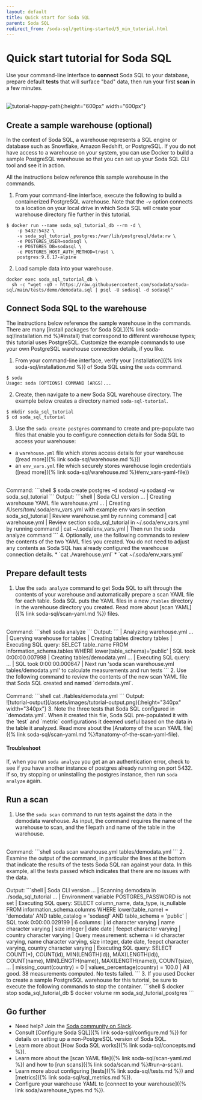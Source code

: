 ```yaml
---
layout: default
title: Quick start for Soda SQL
parent: Soda SQL
redirect_from: /soda-sql/getting-started/5_min_tutorial.html
---
```


# Quick start tutorial for Soda SQL

Use your command-line interface to **connect** Soda SQL to your database, prepare default **tests** that will surface "bad" data, then run your first **scan** in a few minutes. 
<br />
<br />

![tutorial-happy-path](/assets/images/tutorial-happy-path.png){:height="600px" width="600px"}


## Create a sample warehouse (optional)

In the context of Soda SQL, a warehouse represents a SQL engine or database such as Snowflake, Amazon Redshift, or PostgreSQL. If you do not have access to a warehouse on your system, you can use Docker to build a sample PostgreSQL warehouse so that you can set up your Soda SQL CLI tool and see it in action.

All the instructions below reference this sample warehouse in the commands.

1. From your command-line interface, execute the following to build a containerized PostgreSQL warehouse. Note that the `-v` option connects to a location on your local drive in which Soda SQL will create your warehouse directory file further in this tutorial.
```shell
$ docker run --name soda_sql_tutorial_db --rm -d \
    -p 5432:5432 \
    -v soda_sql_tutorial_postgres:/var/lib/postgresql/data:rw \
    -e POSTGRES_USER=sodasql \
    -e POSTGRES_DB=sodasql \
    -e POSTGRES_HOST_AUTH_METHOD=trust \
    postgres:9.6.17-alpine
```
2. Load sample data into your warehouse.
```shell
docker exec soda_sql_tutorial_db \
  sh -c "wget -qO - https://raw.githubusercontent.com/sodadata/soda-sql/main/tests/demo/demodata.sql | psql -U sodasql -d sodasql"
```


## Connect Soda SQL to the warehouse

The instructions below reference the sample warehouse in the commands. There are many [install packages for Soda SQL]({% link soda-sql/installation.md %}#install) that correspond to different warehouse types; this tutorial uses PostgreSQL. Customize the example commands to use your own PostgreSQL warehouse connection details, if you like.  

1. From your command-line interface, verify your [installation]({% link soda-sql/installation.md %}) of Soda SQL using the `soda` command. 
```shell
$ soda
Usage: soda [OPTIONS] COMMAND [ARGS]...
```
2. Create, then navigate to a new Soda SQL warehouse directory. The example below creates a directory named `soda-sql-tutorial`.
```shell
$ mkdir soda_sql_tutorial
$ cd soda_sql_tutorial
```
3. Use the `soda create postgres` command to create and pre-populate two files that enable you to configure connection details for Soda SQL to access your warehouse:
* a `warehouse.yml` file which stores access details for your warehouse ([read more]({% link soda-sql/warehouse.md %}))
* an `env_vars.yml` file which securely stores warehouse login credentials ([read more]({% link soda-sql/warehouse.md %}#env_vars-yaml-file))<br />
<br />
Command:
```shell
$ soda create postgres -d sodasql -u sodasql -w soda_sql_tutorial
```
Output:
```shell
  | Soda CLI version ...
  | Creating warehouse YAML file warehouse.yml ...
  | Creating /Users/tom/.soda/env_vars.yml with example env vars in section soda_sql_tutorial
  | Review warehouse.yml by running command
  |   cat warehouse.yml
  | Review section soda_sql_tutorial in ~/.soda/env_vars.yml by running command
  |   cat ~/.soda/env_vars.yml
  | Then run the soda analyze command
```
4. Optionally, use the following commands  to review the contents of the two YAML files you created. You do not need to adjust any contents as Soda SQL has already configured the warehouse connection details.
* `cat ./warehouse.yml`
* `cat ~/.soda/env_vars.yml`


## Prepare default tests

1. Use the `soda analyze` command to get Soda SQL to sift through the contents of your warehouse and automatically prepare a scan YAML file for each table. Soda SQL puts the YAML files in a new `/tables` directory in the warehouse directory you created. Read more about [scan YAML]({% link soda-sql/scan-yaml.md %}) files.<br />
<br />
Command:
```shell
soda analyze
```
Output:
```
  | Analyzing warehouse.yml ...
  | Querying warehouse for tables
  | Creating tables directory tables
  | Executing SQL query:
SELECT table_name
FROM information_schema.tables
WHERE lower(table_schema)='public'
  | SQL took 0:00:00.007998
  | Creating tables/demodata.yml ...
  | Executing SQL query:
...
  | SQL took 0:00:00.000647
  | Next run 'soda scan warehouse.yml tables/demodata.yml' to calculate measurements and run tests
```
2. Use the following command to review the contents of the new scan YAML file that Soda SQL created and named `demodata.yml`.<br />
<br />
Command:
```shell
cat ./tables/demodata.yml
```
Output:<br />
![tutorial-output](/assets/images/tutorial-output.png){:height="340px" width="340px"}
3. Note the three tests that Soda SQL configured in `demodata.yml`. When it created this file, Soda SQL pre-populated it with the `test` and `metric` configurations it deemed useful based on the data in the table it analyzed. Read more about the [Anatomy of the scan YAML file]({% link soda-sql/scan-yaml.md %}#anatomy-of-the-scan-yaml-file).

#### Troubleshoot

If, when you run `soda analyze` you get an an authentication error, check to see if you have another instance of postgres already running on port 5432. If so, try stopping or uninstalling the postgres instance, then run `soda analyze` again. 

## Run a scan

1. Use the `soda scan` command to run tests against the data in the demodata warehouse. As input, the command requires the name of the warehouse to scan, and the filepath and name of the table in the warehouse. <br />
<br />
Command:
```shell
soda scan warehouse.yml tables/demodata.yml
```
2. Examine the output of the command, in particular the lines at the bottom that indicate the results of the tests Soda SQL ran against your data. In this example, all the tests passed which indicates that there are no issues with the data.<br />
<br />
Output:
```shell
  | Soda CLI version ...
  | Scanning demodata in ./soda_sql_tutorial ...
  | Environment variable POSTGRES_PASSWORD is not set
  | Executing SQL query:
SELECT column_name, data_type, is_nullable
FROM information_schema.columns
WHERE lower(table_name) = 'demodata'
  AND table_catalog = 'sodasql'
  AND table_schema = 'public'
  | SQL took 0:00:00.029199
  | 6 columns:
  |   id character varying
  |   name character varying
  |   size integer
  |   date date
  |   feepct character varying
  |   country character varying
  | Query measurement: schema = id character varying, name character varying, size integer, date date, feepct character varying, country character varying
  | Executing SQL query:
SELECT
  COUNT(*),
  COUNT(id),
  MIN(LENGTH(id)),
  MAX(LENGTH(id)),
  COUNT(name),
  MIN(LENGTH(name)),
  MAX(LENGTH(name)),
  COUNT(size),
...
  | missing_count(country) = 0
  | values_percentage(country) = 100.0
  | All good. 38 measurements computed. No tests failed.
```
3. If you used Docker to create a sample PostgreSQL warehouse for this tutorial, be sure to execute the following commands to stop the container.
```shell
$ docker stop soda_sql_tutorial_db
$ docker volume rm soda_sql_tutorial_postgres
```

## Go further

* Need help? Join the <a href="http://community.soda.io/slack" target="_blank"> Soda community on Slack</a>.
* Consult [Configure Soda SQL]({% link soda-sql/configure.md %}) for details on setting up a non-PostgreSQL version of Soda SQL.
* Learn more about [How Soda SQL works]({% link soda-sql/concepts.md %}).
* Learn more about the [scan YAML file]({% link soda-sql/scan-yaml.md %}) and how to [run scans]({% link soda/scan.md %}#run-a-scan).
* Learn more about configuring [tests]({% link soda-sql/tests.md %}) and [metrics]({% link soda-sql/sql_metrics.md %}).
* Configure your warehouse YAML to [connect to your warehouse]({% link soda/warehouse_types.md %}).
